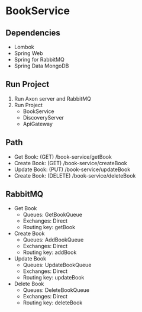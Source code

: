 # BookService

## Dependencies
- Lombok
- Spring Web
- Spring for RabbitMQ
- Spring Data MongoDB

## Run Project
1. Run Axon server and RabbitMQ
2. Run Project
   - BookService
   - DiscoveryServer
   - ApiGateway

## Path
- Get Book: (GET) /book-service/getBook
- Create Book: (GET) /book-service/createBook
- Update Book: (PUT) /book-service/updateBook
- Create Book: (DELETE) /book-service/deleteBook

## RabbitMQ
- Get Book
    - Queues: GetBookQueue
    - Exchanges: Direct
    - Routing key: getBook
- Create Book
    - Queues: AddBookQueue
    - Exchanges: Direct
    - Routing key: addBook
- Update Book
    - Queues: UpdateBookQueue
    - Exchanges: Direct
    - Routing key: updateBook
- Delete Book
    - Queues: DeleteBookQueue
    - Exchanges: Direct
    - Routing key: deleteBook
